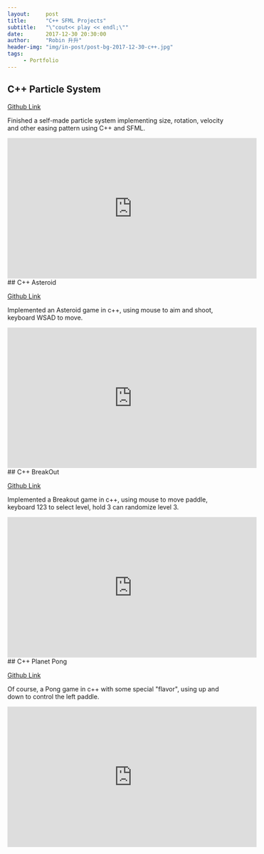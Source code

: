 ```yaml
---
layout:     post
title:      "C++ SFML Projects"
subtitle:   "\"cout<< play << endl;\""
date:       2017-12-30 20:30:00
author:     "Robin 升升"
header-img: "img/in-post/post-bg-2017-12-30-c++.jpg"
tags:
     - Portfolio
---
```


<p id = "build"></p>

##  C++ Particle System

[Github Link](https://github.com/z2367570158/CMPM-265-ParticleSystem)

Finished a self-made particle system implementing size, rotation, velocity and other easing pattern using C++ and SFML.

<iframe width="560" height="315" src="https://www.youtube.com/embed/CLKQMmuUG1g?rel=0" frameborder="0" allow="autoplay; encrypted-media" allowfullscreen></iframe>

<br/>
##  C++ Asteroid

[Github Link](https://github.com/z2367570158/GAME-230-ASTEROIDS)

Implemented an Asteroid game in c++, using mouse to aim and shoot, keyboard WSAD to move.

<iframe width="560" height="315" src="https://www.youtube.com/embed/VojJofArLKA?rel=0" frameborder="0" allow="autoplay; encrypted-media" allowfullscreen></iframe>

<br/>
##  C++ BreakOut

[Github Link](https://github.com/z2367570158/GAME-230-BREAKOUT)

Implemented a Breakout game in c++, using mouse to move paddle, keyboard 123 to select level, hold 3 can randomize level 3.

<iframe width="560" height="315" src="https://www.youtube.com/embed/-HPTMSiUSFE?rel=0" frameborder="0" allow="autoplay; encrypted-media" allowfullscreen></iframe>

<br/>
##  C++ Planet Pong

[Github Link](https://github.com/z2367570158/GAME-230-PONG)

Of course, a Pong game in c++ with some special "flavor", using up and down to control the left paddle.

<iframe width="560" height="315" src="https://www.youtube.com/embed/pqRFts_KTn4?rel=0" frameborder="0" allow="autoplay; encrypted-media" allowfullscreen></iframe>

